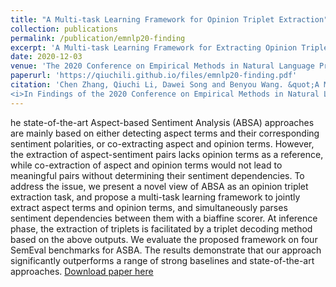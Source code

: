 ```yaml
---
title: "A Multi-task Learning Framework for Opinion Triplet Extraction"
collection: publications
permalink: /publication/emnlp20-finding
excerpt: 'A Multi-task Learning Framework for Extracting Opinion Triplet.'
date: 2020-12-03
venue: 'The 2020 Conference on Empirical Methods in Natural Language Processing (EMNLP 2020)'
paperurl: 'https://qiuchili.github.io/files/emnlp20-finding.pdf'
citation: 'Chen Zhang, Qiuchi Li, Dawei Song and Benyou Wang. &quot;A Multi-task Learning Framework for Opinion Triplet Extraction (2020). &quot; 
<i>In Findings of the 2020 Conference on Empirical Methods in Natural Language Processing (EMNLP 2020, Long, Findings)</i>.'
---
```

he state-of-the-art Aspect-based Sentiment Analysis (ABSA) approaches are mainly based on either detecting aspect terms and their corresponding sentiment polarities, or co-extracting aspect and opinion terms. However, the extraction of aspect-sentiment pairs lacks opinion terms as a reference, while co-extraction of aspect and opinion terms would not lead to meaningful pairs without determining their sentiment dependencies. To address the issue, we present a novel view of ABSA as an opinion triplet extraction task, and propose a multi-task learning framework to jointly extract aspect terms and opinion terms, and simultaneously parses sentiment dependencies between them with a biaffine scorer. At inference phase, the extraction of triplets is facilitated by a triplet decoding method based on the above outputs. We evaluate the proposed framework on four SemEval benchmarks for ASBA. The results demonstrate that our approach significantly outperforms a range of strong baselines and state-of-the-art approaches.
[Download paper here](https://qiuchili.github.io/files/emnlp20-finding.pdf)


